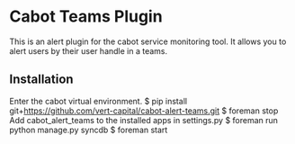 Cabot Teams Plugin
=====

This is an alert plugin for the cabot service monitoring tool. It allows you to alert users by their user handle in a teams.

## Installation
Enter the cabot virtual environment.
    $ pip install git+https://github.com/vert-capital/cabot-alert-teams.git
    $ foreman stop
Add cabot_alert_teams to the installed apps in settings.py
    $ foreman run python manage.py syncdb
    $ foreman start